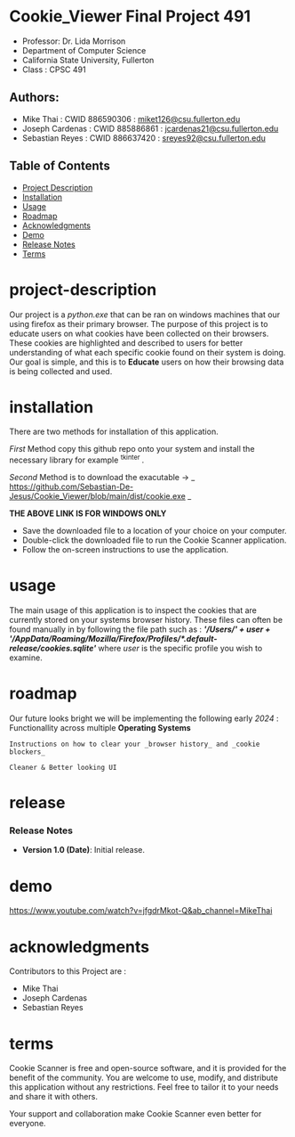 # Cookie_Viewer Final Project 491
- Professor: Dr. Lida Morrison
- Department of Computer Science 
- California State University, Fullerton
- Class : CPSC 491

## Authors: 
- Mike Thai : CWID 886590306 : miket126@csu.fullerton.edu
- Joseph Cardenas : CWID 885886861 : jcardenas21@csu.fullerton.edu
- Sebastian Reyes : CWID 886637420 : sreyes92@csu.fullerton.edu

## Table of Contents

- [Project Description](#project-description)
- [Installation](#installation)
- [Usage](#usage)
- [Roadmap](#roadmap)
- [Acknowledgments](#acknowledgments)
- [Demo](#demo)
- [Release Notes](#release)
- [Terms](#terms)
# project-description
Our project is a _python.exe_ that can be ran on windows machines that our using firefox as their primary browser. The purpose of this project is to educate users on what cookies have been collected on their browsers. These cookies are highlighted and described to users for better understanding of what each specific cookie found on their system is doing. Our goal is simple, and this is to **Educate** users on how their browsing data is being collected and used. 

# installation
There are two methods for installation of this application.

_First_ Method copy this github repo onto your system and install the necessary library for example <sup> tkinter </sup>.

_Second_ Method is to download the exacutable -> _ https://github.com/Sebastian-De-Jesus/Cookie_Viewer/blob/main/dist/cookie.exe _

**THE ABOVE LINK IS FOR WINDOWS ONLY**

- Save the downloaded file to a location of your choice on your computer.
- Double-click the downloaded file to run the Cookie Scanner application.
- Follow the on-screen instructions to use the application.
    

# usage
The main usage of this application is to inspect the cookies that are currently stored on your systems browser history. These files can often be found manually in by following the file path such as : **_'/Users/' + user + '/AppData/Roaming/Mozilla/Firefox/Profiles/*.default-release/cookies.sqlite'_** where _user_ is the specific profile you wish to examine.

# roadmap
Our future looks bright we will be implementing the following early _2024_ : 
    Functionallity across multiple **Operating Systems** 

    Instructions on how to clear your _browser history_ and _cookie blockers_
    
    Cleaner & Better looking UI

# release
### Release Notes

- **Version 1.0 (Date)**: Initial release.

# demo
https://www.youtube.com/watch?v=jfgdrMkot-Q&ab_channel=MikeThai

# acknowledgments 
Contributors to this Project are : 
- Mike Thai
- Joseph Cardenas
- Sebastian Reyes

# terms 

Cookie Scanner is free and open-source software, and it is provided for the benefit of the community. You are welcome to use, modify, and distribute this application without any restrictions. Feel free to tailor it to your needs and share it with others.

Your support and collaboration make Cookie Scanner even better for everyone.

